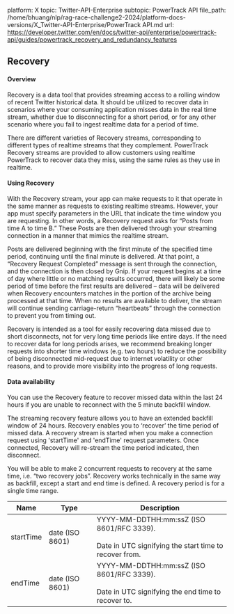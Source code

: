 platform: X
topic: Twitter-API-Enterprise
subtopic: PowerTrack API
file_path: /home/bhuang/nlp/rag-race-challenge2-2024/platform-docs-versions/X_Twitter-API-Enterprise/PowerTrack API.md
url: https://developer.twitter.com/en/docs/twitter-api/enterprise/powertrack-api/guides/powertrack_recovery_and_redundancy_features


## Recovery 

#### Overview 

Recovery is a data tool that provides streaming access to a rolling window of recent Twitter historical data. It should be utilized to recover data in scenarios where your consuming application misses data in the real time stream, whether due to disconnecting for a short period, or for any other scenario where you fail to ingest realtime data for a period of time.

There are different varieties of Recovery streams, corresponding to different types of realtime streams that they complement. PowerTrack Recovery streams are provided to allow customers using realtime PowerTrack to recover data they miss, using the same rules as they use in realtime.

#### Using Recovery 

With the Recovery stream, your app can make requests to it that operate in the same manner as requests to existing realtime streams. However, your app must specify parameters in the URL that indicate the time window you are requesting. In other words, a Recovery request asks for “Posts from time A to time B.” These Posts are then delivered through your streaming connection in a manner that mimics the realtime stream.

Posts are delivered beginning with the first minute of the specified time period, continuing until the final minute is delivered. At that point, a “Recovery Request Completed” message is sent through the connection, and the connection is then closed by Gnip. If your request begins at a time of day where little or no matching results occurred, there will likely be some period of time before the first results are delivered – data will be delivered when Recovery encounters matches in the portion of the archive being processed at that time. When no results are available to deliver, the stream will continue sending carriage-return “heartbeats” through the connection to prevent you from timing out.

Recovery is intended as a tool for easily recovering data missed due to short disconnects, not for very long time periods like entire days. If the need to recover data for long periods arises, we recommend breaking longer requests into shorter time windows (e.g. two hours) to reduce the possibility of being disconnected mid-request due to internet volatility or other reasons, and to provide more visibility into the progress of long requests.

#### Data availability

You can use the Recovery feature to recover missed data within the last 24 hours if you are unable to reconnect with the 5 minute backfill window.

The streaming recovery feature allows you to have an extended backfill window of 24 hours. Recovery enables you to ‘recover’ the time period of missed data. A recovery stream is started when you make a connection request using 'startTime' and 'endTime' request parameters. Once connected, Recovery will re-stream the time period indicated, then disconnect.  

You will be able to make 2 concurrent requests to recovery at the same time, i.e. “two recovery jobs”. Recovery works technically in the same way as backfill, except a start and end time is defined. A recovery period is for a single time range.

| Name | Type | Description |
| --- | --- | --- |
| startTime | date (ISO 8601) | YYYY-MM-DDTHH:mm:ssZ (ISO 8601/RFC 3339).<br><br>Date in UTC signifying the start time to recover from. |
| endTime | date (ISO 8601) | YYYY-MM-DDTHH:mm:ssZ (ISO 8601/RFC 3339).<br><br>Date in UTC signifying the end time to recover to. |

 [](https://developer.twitter.com/en/docs/twitter-api/enterprise/powertrack-api/api-reference/replay-stream)